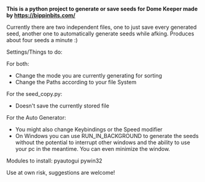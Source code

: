 **This is a python project to generate or save seeds for Dome Keeper made by https://bippinbits.com/**

Currently there are two independent files, one to just save every generated seed, another one to automatically generate seeds while afking. Produces about four seeds a minute :)

Settings/Things to do:

For both: 
- Change the mode you are currently generating for sorting
- Change the Paths according to your file System

For the seed_copy.py:
- Doesn't save the currently stored file

For the Auto Generator:
- You might also change Keybindings or the Speed modifier
- On Windows you can use RUN_IN_BACKGROUND to generate the seeds without the potential to interrupt other windows and the ability to use your pc in the meantime. You can even minimize the window.



Modules to install:
pyautogui
pywin32

Use at own risk, suggestions are welcome!
